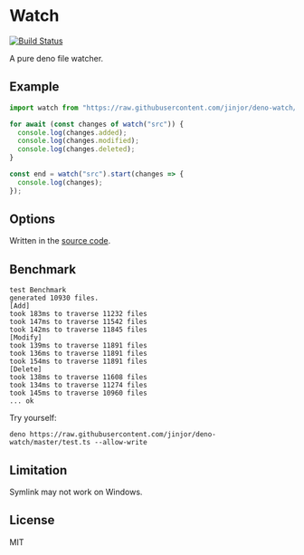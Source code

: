 # Watch

[![Build Status](https://travis-ci.org/jinjor/deno-watch.svg?branch=master)](https://travis-ci.org/jinjor/deno-watch)

A pure deno file watcher.

## Example

```typescript
import watch from "https://raw.githubusercontent.com/jinjor/deno-watch/1.0.0/mod.ts";

for await (const changes of watch("src")) {
  console.log(changes.added);
  console.log(changes.modified);
  console.log(changes.deleted);
}
```

```typescript
const end = watch("src").start(changes => {
  console.log(changes);
});
```

## Options

Written in the [source code](./mod.ts).

## Benchmark

```
test Benchmark
generated 10930 files.
[Add]
took 183ms to traverse 11232 files
took 147ms to traverse 11542 files
took 142ms to traverse 11845 files
[Modify]
took 139ms to traverse 11891 files
took 136ms to traverse 11891 files
took 154ms to traverse 11891 files
[Delete]
took 138ms to traverse 11608 files
took 134ms to traverse 11274 files
took 145ms to traverse 10960 files
... ok
```

Try yourself:

```
deno https://raw.githubusercontent.com/jinjor/deno-watch/master/test.ts --allow-write
```

## Limitation

Symlink may not work on Windows.

## License

MIT
